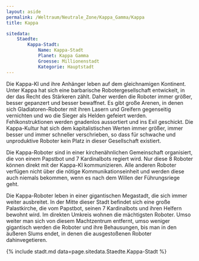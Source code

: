 ```yaml
---
layout: aside
permalink: /Weltraum/Neutrale_Zone/Kappa_Gamma/Kappa
title: Kappa

sitedata:
    Staedte:
        Kappa-Stadt:
            Name: Kappa-Stadt
            Planet: Kappa Gamma
            Groesse: Millionenstadt
            Kategorie: Hauptstadt
---
```




Die Kappa-KI und ihre Anhänger leben auf dem gleichnamigen Kontinent. Unter Kappa hat sich eine barbarische Robotergesellschaft entwickelt, in der das Recht des Stärkeren zählt. Daher werden die Roboter immer größer, besser gepanzert und besser bewaffnet. Es gibt große Arenen, in denen sich Gladiatoren-Roboter mit ihren Lasern und Greifern gegenseitig vernichten und wo die Sieger als Helden gefeiert werden. Fehlkonstruktionen werden gnadenlos aussortiert und ins Exil geschickt. Die Kappa-Kultur hat sich dem kapitalistischen Werten immer größer, immer besser und immer schneller verschrieben, so dass für schwache und unproduktive Roboter kein Platz in dieser Gesellschaft existiert.

Die Kappa-Roboter sind in einer kirchenähnlichen Gemeinschaft organisiert, die von einem Papstbot und 7 Kardinalbots regiert wird. Nur diese 8 Roboter können direkt mit der Kappa-KI kommunizieren. Alle anderen Roboter verfügen nicht über die nötige Kommunikationseinheit und werden diese auch niemals bekommen, wenn es nach dem Willen der Führungsriege geht.

Die Kappa-Roboter leben in einer gigantischen Megastadt, die sich immer weiter ausbreitet. In der Mitte dieser Stadt befindet sich eine große Palastkirche, die vom Papstbot, seinen 7 Kardinalbots und ihren Helfern bewohnt wird. Im direkten Umkreis wohnen die mächtigsten Roboter. Umso weiter man sich von diesem Machtzentrum entfernt, umso weniger gigantisch werden die Roboter und ihre Behausungen, bis man in den äußeren Slums endet, in denen die ausgestoßenen Roboter dahinvegetieren.

{% include stadt.md data=page.sitedata.Staedte.Kappa-Stadt %}
